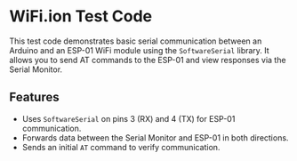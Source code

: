 # WiFi.ion Test Code

This test code demonstrates basic serial communication between an Arduino and an ESP-01 WiFi module using the `SoftwareSerial` library. It allows you to send AT commands to the ESP-01 and view responses via the Serial Monitor.

## Features

- Uses `SoftwareSerial` on pins 3 (RX) and 4 (TX) for ESP-01 communication.
- Forwards data between the Serial Monitor and ESP-01 in both directions.
- Sends an initial `AT` command to verify communication.
